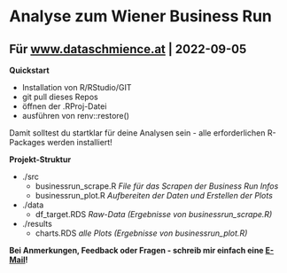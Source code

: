# Analyse zum Wiener Business Run
## Für www.dataschmience.at | 2022-09-05

**Quickstart**
- Installation von R/RStudio/GIT
- git pull dieses Repos
- öffnen der .RProj-Datei
- ausführen von renv::restore() 

Damit solltest du startklar für deine Analysen sein - alle erforderlichen R-Packages werden installiert!

**Projekt-Struktur**
- ./src
  - businessrun_scrape.R *File für das Scrapen der Business Run Infos*
  - businessrun_plot.R *Aufbereiten der Daten und Erstellen der Plots*
- ./data
  - df_target.RDS *Raw-Data (Ergebnisse von businessrun_scrape.R)*
- ./results
  - charts.RDS *alle Plots (Ergebnisse von businessrun_plot.R)*

**Bei Anmerkungen, Feedback oder Fragen - schreib mir einfach eine [E-Mail](mailto:dataschmience@gmail.com)!**
